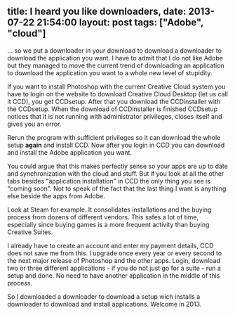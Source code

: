 title: I heard you like downloaders,
date: 2013-07-22 21:54:00
layout: post
tags: ["Adobe", "cloud"]
---
… so we put a downloader in your download to download a downloader to download the application you want. I have to admit that I do not like Adobe but they managed to move the current trend of downloading an application to download the application you want to a whole new level of stupidity.
<!--MORE-->

If you want to install Photoshop with the current Creative Cloud system you have to login on the website to download Creative Cloud Desktop (let us call it CCD), you get CCDsetup. After that you download the CCDinstaller with the CCDsetup. When the download of CCDinstaller is finished CCDsetup notices that it is not running with administrator privileges, closes itself and gives you an error.

Rerun the program with sufficient privileges so it can download the whole setup **again** and install CCD. Now after you login in CCD you can download and install the Adobe application you want.

You could argue that this makes perfectly sense so your apps are up to date and synchronization with the cloud and stuff. But if you look at all the other tabs besides "application installation" in CCD the only thing you see is "coming soon". Not to speak of the fact that the last thing I want is anything else beside the apps from Adobe.

Look at Steam for example. It consolidates installations and the buying process from dozens of different vendors. This safes a lot of time, especially since buying games is a more frequent activity than buying Creative Suites.

I already have to create an account and enter my payment details, CCD does not save me from this. I upgrade once every year or every second to the next major release of Photoshop and the other apps. Login, download two or three different applications - if you do not just go for a suite - run a setup and done. No need to have another application in the middle of this process.

So I downloaded a downloader to download a setup wich installs a  downloader to download and install applications. Welcome in 2013.